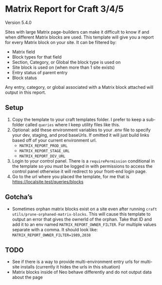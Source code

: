# Matrix Report for Craft 3/4/5

Version 5.4.0

Sites with large Matrix page-builders can make it difficult to know if and when different Matrix blocks are used. This template will give you a report for every Matrix block on your site. It can be filtered by:

- Matrix field
- Block types for that field
- Section, Category, or Global the block type is used on
- Site block is used on (when more than 1 site exists)
- Entry status of parent entry
- Block status

Any entry, category, or global associated with a Matrix block attached will output in this report.

## Setup

1. Copy the template to your craft templates folder. I prefer to keep a sub-folder called `queries` where I keep utility files like this.
2. Optional: add these environment variables to your .env file to specify your dev, staging, and prod baseUrls. If omitted it will just build links based off of your current environment url.
   - `MATRIX_REPORT_PROD_URL`
   - `MATRIX_REPORT_STAGE_URL`
   - `MATRIX_REPORT_DEV_URL`
3. Login to your control panel. There is a `requirePermission` conditional in the template so you must be logged in with permissions to access the control panel otherwise it will redirect to your front-end login page.
4. Go to the url where you placed the template, for me that is https://localsite.test/queries/blocks

## Gotcha’s

- Sometimes orphan matrix blocks exist on a site even after running `craft utils/prune-orphaned-matrix-blocks`. This will cause this template to output an error that gives the ownerId of the orphan. Take that ID and add it to an env named `MATRIX_REPORT_OWNER_FILTER`. For multiple values separate with a comma. It should look like: `MATRIX_REPORT_OWNER_FILTER=1989,2038`

## TODO

- See if there is a way to provide multi-environment entry urls for multi-site installs (currently it hides the urls in this situation)
- Matrix blocks inside of Neo behave differently and do not output data about the page
